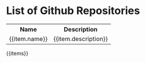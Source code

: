 # List of Github Repositories

<style>
th a * { float:right; color: white }
</style>
<div id="vueapp">
  <div v-if="Array.isArray(items)" class="animated fadeInRightShort go">
    <table>
      <tr><th>Name</th><th>Description</th></tr>
      <tr v-for="item in items.filter(x=>!x.private)">
        <td><a :href="item.html_url">{{item.name}}</a></td>
        <td>{{item.description}}</td>
      </tr>
    </table>
  </div>
  <div v-else>{{items}}</div>
</div>

<script src="https://cdn.jsdelivr.net/npm/vue"></script>
<script src="https://unpkg.com/axios/dist/axios.min.js"></script>
<script src="../lib.js"></script>
<script>
const vueapp = new Vue({
  el: '#vueapp',
  data: {
    items: 'Loading list ...',
    items_url: 'https://api.github.com/orgs/biggis-project/repos',
  },
  methods: {
    async loadItems() {
      try {
        const json = await axios(this.items_url).then(_ => _.json())
        this.items = json.sort(sortByDate)
      } catch(e) {
        this.items = e.response.data.message
      }
    }
  }
})
vueapp.loadItems() // async load
</script>
